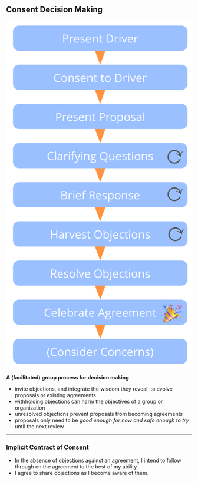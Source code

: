 ## Consent Decision Making

![right,fit](img/agreements/cdm-condensed.png)

**A (facilitated) group process for decision making**

* invite objections, and integrate the wisdom they reveal, to evolve proposals or existing agreements
* withholding objections can harm the objectives of a group or organization
* unresolved objections prevent proposals from becoming agreements
* proposals only need to be *good enough for now and safe enough to try* until the next review

---

### Implicit Contract of Consent

* In the absence of objections against an agreement, I intend to follow through on the agreement to the best of my ability.
* I agree to share objections as I become aware of them.
